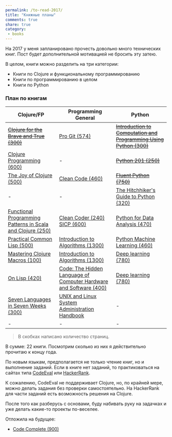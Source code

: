 ```yaml
---
permalink: /to-read-2017/
title: "Книжные планы"
comments: true
share: true
category:
 - books
---
```



На 2017 у меня запланировано прочесть довольно много технических книг.
Пост будет дополнительной мотивацией не бросить эту затею.

В целом, книги можно разделить на три категории:

* Книги по Clojure и функциональному программированию
* Книги по программированию в целом
* Книги по Python

### План по книгам

| Clojure/FP |  Programming General | Python |
|---------|------------------|------------------|
| ~~[Clojure for the Brave and True (300)](http://www.braveclojure.com/)~~ | [Pro Git (574)](https://git-scm.com/book/en/v2) | ~~[Introduction to Computation and Programming Using Python (300)](https://mitpress.mit.edu/books/introduction-computation-and-programming-using-python-0)~~ |
| [Clojure Programming (600)](http://shop.oreilly.com/product/0636920013754.do) | - | ~~[Python 201 (250)](https://leanpub.com/python201)~~|
| [The Joy of Clojure (500)](https://www.manning.com/books/the-joy-of-clojure-second-edition) | [Clean Code (460)](https://www.amazon.com/Clean-Code-Handbook-Software-Craftsmanship/dp/0132350882) | ~~[Fluent Python (750)](http://shop.oreilly.com/product/0636920032519.do)~~  |
| - | - | [The Hitchhiker's Guide to Python (320)](http://docs.python-guide.org/en/latest/) |
| [Functional Programming Patterns in Scala and Clojure (250)](https://pragprog.com/book/mbfpp/functional-programming-patterns-in-scala-and-clojure) | [Clean Coder (240)](https://www.amazon.com/Clean-Coder-Conduct-Professional-Programmers/dp/0137081073)<br>[SICP (600)](https://mitpress.mit.edu/sicp/full-text/book/book.html) | [Python for Data Analysis (470)](http://shop.oreilly.com/product/0636920023784.do)  |
| [Practical Common Lisp (500)](http://www.apress.com/us/book/9781590592397) | [Introduction to Algorithms (1300)](https://mitpress.mit.edu/books/introduction-algorithms) | [Python Machine Learning (460)](https://www.packtpub.com/big-data-and-business-intelligence/python-machine-learning) |
| [Mastering Clojure Macros (100)](https://pragprog.com/book/cjclojure/mastering-clojure-macros) |[Introduction to Algorithms (1300)](https://mitpress.mit.edu/books/introduction-algorithms) | [Deep learning (780)](http://www.deeplearningbook.org/) |
| [On Lisp (420)](http://www.paulgraham.com/onlisp.html) | [Code: The Hidden Language of Computer Hardware and Software (400)](https://www.amazon.com/Code-Language-Computer-Hardware-Software/dp/0735611319) | [Deep learning (780)](http://www.deeplearningbook.org/) |
| [Seven Languages in Seven Weeks (300)](https://pragprog.com/book/btlang/seven-languages-in-seven-weeks) | [UNIX and Linux System Administration Handbook](https://www.amazon.com/UNIX-Linux-System-Administration-Handbook/dp/0131480057) | - |
| - | - | - |

> В скобках написано количество страниц.


В сумме: 22 книги.
Посмотрим сколько из них я действительно прочитаю к концу года.

По новым языкам, предполагается не только чтение книг, но и выполнение заданий.
Если в книге нет заданий, то практиковаться на сайтах типа [CodeEval](https://www.codeeval.com) или [HackerRank](https://www.hackerrank.com/).

К сожалению, CodeEval не поддерживает Clojure, но, по крайней мере, можно делать задания без проверки самостоятельно.
На HackerRank для части заданий есть возможность решения на Clojure.

После того как разберусь с основами, буду набивать руку на задачках и уже делать какие-то проекты по-веселее.


Отложила на будущее:

* [Code Complete (900)](http://cc2e.com/)
